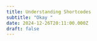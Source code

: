```yaml
---
title: Understanding Shortcodes
subtitle: "Okay "
date: 2024-12-26T20:11:00.000Z
draft: false
---
```






